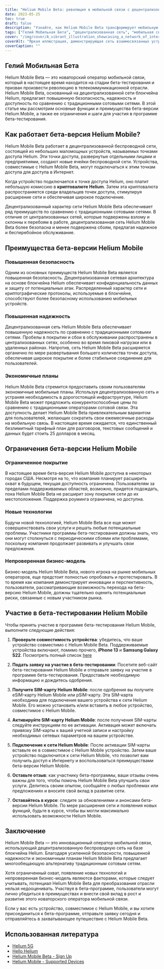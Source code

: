 ```yaml
---
title: "Helium Mobile Beta: революция в мобильной связи с децентрализованной сетью"
date: 2023-05-25
toc: true
draft: false
description: "Узнайте, как Helium Mobile Beta трансформирует мобильную связь с помощью своей децентрализованной сети, обеспечивая безопасность, надежность и доступность для пользователей."
tags: ["Гелий Мобильная Бета", "децентрализованная сеть", "мобильная связь", "безопасный", "надежный", "доступные планы", "Горячие точки гелия", "Блокчейн гелия", "бета-программа", "беспроводная сеть", "сотовые сети", "мобильный носитель", "инновации", "технологии", "расширение сети", "отзывы пользователей", "разрушение отрасли", "Helium Mobile-совместимое устройство", "приложение", "новые технологии"]
cover: "/img/cover/A_vibrant_illustration_showcasing_a_network_of_interconnected_devices.png"
coverAlt: "Яркая иллюстрация, демонстрирующая сеть взаимосвязанных устройств под брендом Helium Mobile, символизирующая инновационный и децентрализованный подход к мобильной связи."
coverCaption: ""
---
```

## Гелий Мобильная Бета

Helium Mobile Beta — это новаторский оператор мобильной связи, который в настоящее время находится на стадии бета-тестирования и призван произвести революцию в телекоммуникационной отрасли. Helium Mobile Beta, основанный на децентрализованной сети блокчейна Helium, предлагает повышенную безопасность, надежность и доступность по сравнению с традиционными сотовыми сетями. В этой статье мы рассмотрим основные функции и преимущества бета-версии Helium Mobile, а также ее ограничения и шаги для участия в программе бета-тестирования.

## Как работает бета-версия Helium Mobile?

Helium Mobile Beta работает в децентрализованной беспроводной сети, состоящей из небольших маломощных устройств, называемых точками доступа Helium. Эти точки доступа, развернутые отдельными лицами и предприятиями, создают новые ячейки беспроводной сети. Устройства, совместимые с Helium Mobile Beta, могут подключаться к этим точкам доступа для доступа в Интернет.

Когда устройство подключается к точке доступа Helium, оно платит небольшую комиссию в **криптовалюте Helium**. Затем эта криптовалюта распространяется среди владельцев точек доступа, стимулируя расширение сети и обеспечивая широкое подключение.

Децентрализованный характер сети Helium Mobile Beta обеспечивает ряд преимуществ по сравнению с традиционными сотовыми сетями. В отличие от централизованных сетей, которые подвержены взлому и склонны к перебоям в работе, децентрализованная сеть Helium Mobile Beta более безопасна и менее подвержена сбоям, предлагая надежное и бесперебойное обслуживание.

## Преимущества бета-версии Helium Mobile

### Повышенная безопасность

Одним из основных преимуществ Helium Mobile Beta является повышенная безопасность. Децентрализованная сетевая архитектура на основе блокчейна Helium обеспечивает конфиденциальность данных и защиту от потенциальных атак. Распределенный характер сети и криптографические протоколы, используемые в блокчейне, способствуют более безопасному использованию мобильных устройств.

### Повышенная надежность

Децентрализованная сеть Helium Mobile Beta обеспечивает повышенную надежность по сравнению с традиционными сотовыми сетями. Пробелы в покрытии и сбои в обслуживании распространены в централизованных сетях, особенно во время пиковой нагрузки или в удаленных районах. Напротив, сеть Helium Mobile Beta расширяется органично по мере развертывания большего количества точек доступа, обеспечивая широкое покрытие и более стабильное соединение для пользователей.

### Экономичные планы

Helium Mobile Beta стремится предоставить своим пользователям экономичные мобильные планы. Используя децентрализованную сеть и устраняя необходимость в дорогостоящей инфраструктуре, Helium Mobile Beta может предложить конкурентоспособные цены по сравнению с традиционными операторами сотовой связи. Эта доступность делает Helium Mobile Beta привлекательным вариантом для пользователей, желающих сократить свои ежемесячные расходы на мобильную связь. В настоящее время ожидается, что единственный безлимитный тарифный план для разговоров, текстовых сообщений и данных будет стоить 25 долларов в месяц.

## Ограничения бета-версии Helium Mobile

### Ограниченное покрытие

В настоящее время бета-версия Helium Mobile доступна в некоторых городах США. Несмотря на то, что компания планирует расширить охват в будущем, текущая доступность ограничена. Пользователям за пределами поддерживаемых областей, возможно, придется подождать, пока Helium Mobile Beta не расширит зону покрытия сети до их местоположения. Поддержка роуминга ограничена, но доступна.

### Новые технологии

Будучи новой технологией, Helium Mobile Beta все еще может совершенствовать свои услуги и решать любые потенциальные проблемы. Участники программы бета-тестирования должны знать, что они могут столкнуться с периодическими сбоями или проблемами, поскольку компания продолжает развивать и улучшать свои предложения.

### Непроверенная бизнес-модель

Бизнес-модель Helium Mobile Beta, нового игрока на рынке мобильных операторов, еще предстоит полностью опробовать и протестировать. В то время как компания демонстрирует инновации и перспективность, пользователи, рассматривающие возможность перехода на бета-версию Helium Mobile, должны тщательно оценить потенциальные риски, связанные с новым участником рынка.

## Участие в бета-тестировании Helium Mobile

Чтобы принять участие в программе бета-тестирования Helium Mobile, выполните следующие действия:

1. **Проверьте совместимость устройства**: убедитесь, что ваше устройство совместимо с Helium Mobile Beta. Поддерживаемые устройства включают, помимо прочего, **iPhone 13** и **Samsung Galaxy S22**. Посмотреть полный список [here](https://support.hellohelium.com/en/articles/7240207-supported-devices)

2. **Подать заявку на участие в бета-тестировании**: Посетите веб-сайт бета-тестирования Helium Mobile и отправьте заявку на участие в программе бета-тестирования. Предоставьте необходимую информацию и дождитесь одобрения.

3. **Получите SIM-карту Helium Mobile**: после одобрения вы получите eSIM-карту Helium Mobile или pSIM-карту. Эта SIM-карта необходима для подключения вашего устройства к сети Helium Mobile. Его можно установить и/или вставить в любое устройство, совместимое с Helium Mobile.

4. **Активируйте SIM-карту Helium Mobile**: после получения SIM-карты следуйте инструкциям по ее активации. Активация может включать привязку SIM-карты к вашей учетной записи и настройку необходимых сетевых параметров на вашем устройстве.

5. **Подключение к сети Helium Mobile**: После активации SIM-карты вставьте ее в совместимое с Helium Mobile устройство. Затем ваше устройство подключится к сети Helium Mobile, что позволит вам получить доступ к Интернету и воспользоваться преимуществами бета-версии Helium Mobile.

6. **Оставьте отзыв**: как участнику бета-программы, ваши отзывы очень важны для того, чтобы помочь Helium Mobile Beta улучшить свои услуги. Делитесь своим опытом, сообщайте о любых проблемах или предложениях и вносите свой вклад в развитие сети.

7. **Оставайтесь в курсе**: следите за обновлениями и анонсами бета-версии Helium Mobile. По мере расширения сети и появления новых функций, будьте в курсе, чтобы вы могли максимально использовать возможности Helium Mobile.

## Заключение

Helium Mobile Beta — это инновационный оператор мобильной связи, использующий децентрализованную беспроводную сеть на базе блокчейна Helium. Благодаря усиленной безопасности, повышенной надежности и экономичным планам Helium Mobile Beta предлагает многообещающую альтернативу традиционным сотовым сетям.

Хотя ограниченный охват, появление новых технологий и непроверенная бизнес-модель являются факторами, которые следует учитывать, потенциал Helium Mobile Beta для преобразования отрасли нельзя недооценивать. Участвуя в бета-программе, пользователи могут лично убедиться в преимуществах и внести свой вклад в рост и развитие этого новаторского оператора мобильной связи.

Если у вас есть устройство, совместимое с Helium Mobile, и вы хотите присоединиться к бета-программе, отправьте заявку сегодня и отправляйтесь в захватывающее путешествие с Helium Mobile Beta.

## Использованная литература

- [Helium 5G](https://www.helium.com/5G)
- [Hello Helium](https://hellohelium.com/)
- [Helium Mobile Beta - Sign Up](https://hellohelium.com/waitlist)
- [Helium Mobile - Supported Devices](https://support.hellohelium.com/en/articles/7240207-supported-devices)
